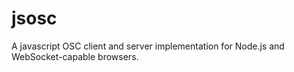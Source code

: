 jsosc
=====

A javascript OSC client and server implementation for Node.js and WebSocket-capable browsers.
